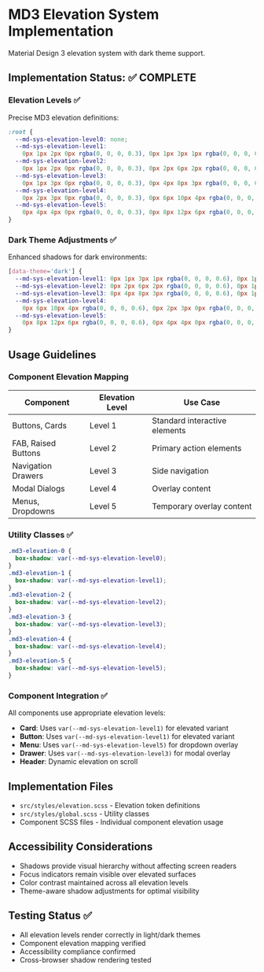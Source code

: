 # MD3 Elevation System Implementation

Material Design 3 elevation system with dark theme support.

## Implementation Status: ✅ COMPLETE

### Elevation Levels ✅

Precise MD3 elevation definitions:

```scss
:root {
  --md-sys-elevation-level0: none;
  --md-sys-elevation-level1:
    0px 1px 2px 0px rgba(0, 0, 0, 0.3), 0px 1px 3px 1px rgba(0, 0, 0, 0.15);
  --md-sys-elevation-level2:
    0px 1px 2px 0px rgba(0, 0, 0, 0.3), 0px 2px 6px 2px rgba(0, 0, 0, 0.15);
  --md-sys-elevation-level3:
    0px 1px 3px 0px rgba(0, 0, 0, 0.3), 0px 4px 8px 3px rgba(0, 0, 0, 0.15);
  --md-sys-elevation-level4:
    0px 2px 3px 0px rgba(0, 0, 0, 0.3), 0px 6px 10px 4px rgba(0, 0, 0, 0.15);
  --md-sys-elevation-level5:
    0px 4px 4px 0px rgba(0, 0, 0, 0.3), 0px 8px 12px 6px rgba(0, 0, 0, 0.15);
}
```

### Dark Theme Adjustments ✅

Enhanced shadows for dark environments:

```scss
[data-theme='dark'] {
  --md-sys-elevation-level1: 0px 1px 3px 1px rgba(0, 0, 0, 0.6), 0px 1px 2px 0px rgba(0, 0, 0, 0.4);
  --md-sys-elevation-level2: 0px 2px 6px 2px rgba(0, 0, 0, 0.6), 0px 1px 2px 0px rgba(0, 0, 0, 0.4);
  --md-sys-elevation-level3: 0px 4px 8px 3px rgba(0, 0, 0, 0.6), 0px 1px 3px 0px rgba(0, 0, 0, 0.4);
  --md-sys-elevation-level4:
    0px 6px 10px 4px rgba(0, 0, 0, 0.6), 0px 2px 3px 0px rgba(0, 0, 0, 0.4);
  --md-sys-elevation-level5:
    0px 8px 12px 6px rgba(0, 0, 0, 0.6), 0px 4px 4px 0px rgba(0, 0, 0, 0.4);
}
```

## Usage Guidelines

### Component Elevation Mapping

| Component           | Elevation Level | Use Case                      |
| ------------------- | --------------- | ----------------------------- |
| Buttons, Cards      | Level 1         | Standard interactive elements |
| FAB, Raised Buttons | Level 2         | Primary action elements       |
| Navigation Drawers  | Level 3         | Side navigation               |
| Modal Dialogs       | Level 4         | Overlay content               |
| Menus, Dropdowns    | Level 5         | Temporary overlay content     |

### Utility Classes ✅

```scss
.md3-elevation-0 {
  box-shadow: var(--md-sys-elevation-level0);
}
.md3-elevation-1 {
  box-shadow: var(--md-sys-elevation-level1);
}
.md3-elevation-2 {
  box-shadow: var(--md-sys-elevation-level2);
}
.md3-elevation-3 {
  box-shadow: var(--md-sys-elevation-level3);
}
.md3-elevation-4 {
  box-shadow: var(--md-sys-elevation-level4);
}
.md3-elevation-5 {
  box-shadow: var(--md-sys-elevation-level5);
}
```

### Component Integration ✅

All components use appropriate elevation levels:

- **Card**: Uses `var(--md-sys-elevation-level1)` for elevated variant
- **Button**: Uses `var(--md-sys-elevation-level1)` for elevated variant
- **Menu**: Uses `var(--md-sys-elevation-level5)` for dropdown overlay
- **Drawer**: Uses `var(--md-sys-elevation-level3)` for modal overlay
- **Header**: Dynamic elevation on scroll

## Implementation Files

- `src/styles/elevation.scss` - Elevation token definitions
- `src/styles/global.scss` - Utility classes
- Component SCSS files - Individual component elevation usage

## Accessibility Considerations

- Shadows provide visual hierarchy without affecting screen readers
- Focus indicators remain visible over elevated surfaces
- Color contrast maintained across all elevation levels
- Theme-aware shadow adjustments for optimal visibility

## Testing Status ✅

- All elevation levels render correctly in light/dark themes
- Component elevation mapping verified
- Accessibility compliance confirmed
- Cross-browser shadow rendering tested
